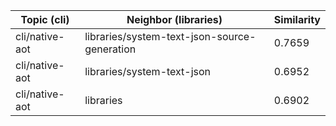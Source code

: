| Topic (cli) | Neighbor (libraries) | Similarity |
|-------------|-------------------|------------|
| cli/native-aot | libraries/system-text-json-source-generation | 0.7659 |
| cli/native-aot | libraries/system-text-json | 0.6952 |
| cli/native-aot | libraries | 0.6902 |
